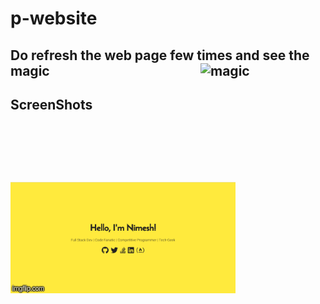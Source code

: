 # p-website

## Do refresh the web page few times and see the magic <img src="https://media.giphy.com/media/12NUbkX6p4xOO4/giphy.gif" alt="magic" height="190" width="200" align="right"/>

## ScreenShots

![Refresh](./public/assets/2tmw31.gif)

<!-- <img src="/public/assets/webPage1.png" height="500px"/>
<img src="/public/assets/webPage2.png" height="500px"/>
<img src="/public/assets/webPage3.png" height="500px"/> -->
